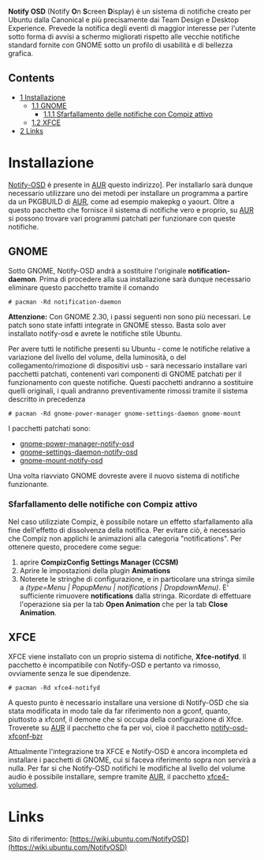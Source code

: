 **Notify OSD** (Notify **O**n **S**creen **D**isplay) è un sistema di notifiche creato per Ubuntu dalla Canonical e più precisamente dai Team Design e Desktop Experience. Prevede la notifica degli eventi di maggior interesse per l'utente sotto forma di avvisi a schermo migliorati rispetto alle vecchie notifiche standard fornite con GNOME sotto un profilo di usabilità e di bellezza grafica.

## Contents

*   [1 Installazione](#Installazione)
    *   [1.1 GNOME](#GNOME)
        *   [1.1.1 Sfarfallamento delle notifiche con Compiz attivo](#Sfarfallamento_delle_notifiche_con_Compiz_attivo)
    *   [1.2 XFCE](#XFCE)
*   [2 Links](#Links)

# Installazione

[Notify-OSD](https://aur.archlinux.org/packages.php?ID=25256) è presente in [AUR](/index.php/AUR "AUR") questo indirizzo]. Per installarlo sarà dunque necessario utilizzare uno dei metodi per installare un programma a partire da un PKGBUILD di [AUR](/index.php/AUR "AUR"), come ad esempio makepkg o yaourt. Oltre a questo pacchetto che fornisce il sistema di notifiche vero e proprio, su [AUR](/index.php/AUR "AUR") si possono trovare vari programmi patchati per funzionare con queste notifiche.

## GNOME

Sotto GNOME, Notify-OSD andrà a sostituire l'originale **notification-daemon**. Prima di procedere alla sua installazione sarà dunque necessario eliminare questo pacchetto tramite il comando

```
# pacman -Rd notification-daemon

```

**Attenzione:** Con GNOME 2.30, i passi seguenti non sono più necessari. Le patch sono state infatti integrate in GNOME stesso. Basta solo aver installato notify-osd e avrete le notifiche stile Ubuntu.

Per avere tutti le notifiche presenti su Ubuntu - come le notifiche relative a variazione del livello del volume, della luminosità, o del collegamento/rimozione di dispositivi usb - sarà necessario installare vari pacchetti patchati, contenenti vari componenti di GNOME patchati per il funzionamento con queste notifiche. Questi pacchetti andranno a sostituire quelli originali, i quali andranno preventivamente rimossi tramite il sistema descritto in precedenza

```
# pacman -Rd gnome-power-manager gnome-settings-daemon gnome-mount

```

I pacchetti patchati sono:

*   [gnome-power-manager-notify-osd](https://aur.archlinux.org/packages/gnome-power-manager-notify-osd/)
*   [gnome-settings-daemon-notify-osd](https://aur.archlinux.org/packages/gnome-settings-daemon-notify-osd/)
*   [gnome-mount-notify-osd](https://aur.archlinux.org/packages/gnome-mount-notify-osd/)

Una volta riavviato GNOME dovreste avere il nuovo sistema di notifiche funzionante.

### Sfarfallamento delle notifiche con Compiz attivo

Nel caso utilizziate Compiz, è possibile notare un effetto sfarfallamento alla fine dell'effetto di dissolvenza della notifica. Per evitare ciò, è necessario che Compiz non applichi le animazioni alla categoria "notifications". Per ottenere questo, procedere come segue:

1.  aprire **CompizConfig Settings Manager (CCSM)**
2.  Aprire le impostazioni della plugin **Animations**
3.  Noterete le stringhe di configurazione, e in particolare una stringa simile a _(type=Menu | PopupMenu | notifications | DropdownMenu)_. E' sufficiente rimuovere **notifications** dalla stringa. Ricordate di effettuare l'operazione sia per la tab **Open Animation** che per la tab **Close Animation**.

## XFCE

XFCE viene installato con un proprio sistema di notifiche, **Xfce-notifyd**. Il pacchetto è incompatibile con Notify-OSD e pertanto va rimosso, ovviamente senza le sue dipendenze.

```
# pacman -Rd xfce4-notifyd

```

A questo punto è necessario installare una versione di Notify-OSD che sia stata modificata in modo tale da far riferimento non a gconf, quanto, piuttosto a xfconf, il demone che si occupa della configurazione di Xfce. Troverete su [AUR](/index.php/AUR "AUR") il pacchetto che fa per voi, cioè il pacchetto [notify-osd-xfconf-bzr](https://aur.archlinux.org/packages/notify-osd-xfconf-bzr/)

Attualmente l'integrazione tra XFCE e Notify-OSD è ancora incompleta ed installare i pacchetti di GNOME, cui si faceva riferimento sopra non servirà a nulla. Per far si che Notify-OSD notifichi le modifiche al livello del volume audio è possibile installare, sempre tramite [AUR](/index.php/AUR "AUR"), il pacchetto [xfce4-volumed](https://aur.archlinux.org/packages/xfce4-volumed/).

# Links

Sito di riferimento: [https://wiki.ubuntu.com/NotifyOSD](https://wiki.ubuntu.com/NotifyOSD)